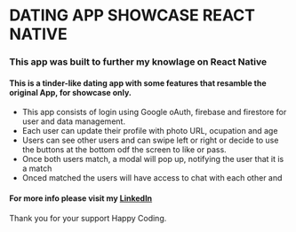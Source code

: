# DATING APP SHOWCASE REACT NATIVE

### This app was built to further my knowlage on React Native

#### This is a tinder-like dating app with some features that resamble the original App, for showcase only. 


* This app consists of login using Google oAuth, firebase and firestore for user and data management. 
* Each user can update their profile with photo URL, ocupation and age
* Users can see other users and can swipe left or right or decide to use the buttons at the bottom odf the screen to like or pass.
* Once both users match, a modal will pop up, notifying the user that it is a match 
* Onced matched the users will have access to chat with each other and





#### For more info please visit my [LinkedIn](https://www.linkedin.com/in/pedro-goncalves88/)


Thank you for your support Happy Coding.



